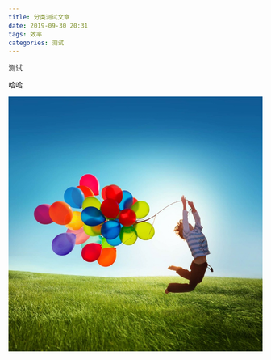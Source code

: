 ```yaml
---
title: 分类测试文章
date: 2019-09-30 20:31
tags: 效率
categories: 测试
---
```


测试

<!-- more -->

哈哈


![](/media/15701511221991.jpg)


